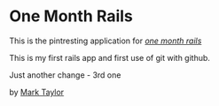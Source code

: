 # One Month Rails

This is the pintresting application for [*one month rails*](http://onemonthrails.com)

This is my first rails app and first use of git with github.

Just another change - 3rd one

by [Mark Taylor](http://wellrandom.com)